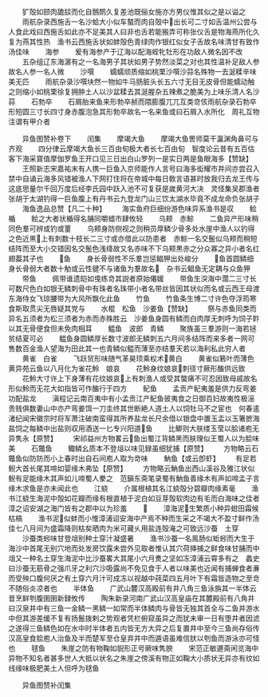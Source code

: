 <!-- { "loadSidebar": true } -->
　　犷殻如颐肉舚舕而化自鷾鸸久复差池既俪女施亦方男仪惟其似之是以谥之
　　雨航杂录西施舌一名沙蛤大小似车螯而肉自殻中出长可二寸如舌温州公尝与人食此戏曰西施舌如此亦不足美其人曰非也舌若能搬弄可称张仪舌是物海燕所化久复为燕其性热　渔书云西施舌状如蚌殻色青绿肉作银红似女子舌故名味清甘有致作汤佳味
　　海参
　　爰有海参产于辽海以配海蜌牝牡形在功敌人微名因不改
　　五杂组辽东海濵有之一名海男子其状如男子势然淡菜之对也其性温补足敌人参故名人参一名人微
　　沙噀
　　蠕蠕顽质缩如桃栗沙噀沙蒜名殊物一去涎糅辛味美无匹
　　雨航杂录沙噀块然一物如牛马肠脏头长五六寸无目无皮骨但能蠕动触之则缩小如桃栗徐复拥肿土人以沙盆糅去其涎腥杂五辣煮之脆美为上味乐清人名沙蒜
　　石勃卒
　　石屑胎来鱼来形勃卒赪而隈膨腹兀兀互类竒侅雨航杂录石勃卒形短圆三寸长四寸身赤腹泡急其形勃卒故名一名来鱼或曰石屑入水所化　周礼互物注谓有甲介者










　　异鱼图赞补卷下
　　闰集
　　摩竭大鱼
　　摩竭大鱼罟师莫干瀛渊角鼻可与齐观
　　四分律云摩竭大鱼长三百由旬极大者长七百由旬　智度论云昔有五百估客下海采寳值摩伽罗鱼王开口见三日出白山罗列一是实日两是鱼眼海多【赞缺】
　　王照新志宋嘉祐末有人携一巨鱼入京师能作人言号曰海多衒耀市井间亦尝召入禁中自诵云海多风错被渔人下网打住将在帝城中每日敎言语甚时放我归去龙王传与这底思量尔千回万度后经李氏园中跃入池不可复获是嵗黄河大决　灵怪集吴郡渔者张胡于太湖钓得一巨鱼腹上有丹书云九登龙门山三饮太湖水毕竟不成龙命负张胡子
　　海鱼逸品总赞【凡二十种】
　　海实鱼府巨细纷游色味异系渔书是収
　　鲙楯
　　鲙之大者状楯得名脯同嚼蜡市肆攸轻
　　乌颊　赤鯮
　　二鱼异产形味稍同色羣可辨或钓或罿
　　乌颊身防侧视之则稍员厚鳞少骨多处水崖中渔人以钓得之色近黑上有刺数十枝长二三寸或亦借此以防患者　赤鯮一名交鬛似乌颊而稍短结阵而至大小交错因名交鬛色浅绛故又名赤味不下乌颊黒赤之分众寡之异小者名红翅葢其子也
　　鱼
　　身长骨弱性不乐羣岂惩鲳狎出处峻分
　　鱼首圆鳞细身长骨弱大者数十觔或云性徤不与诸鱼为羣故名　杂书云鲳鱼无定耦与众鱼狎
　　带鱼
　　佩带谁遗皑如曵练竒其説者原始僊媛
　　带鱼生湥海中濶二三寸长可数尺色白如银无鳞刺骨中有珠者名珠带小者名带丝皆因其状似而名或云西王母渡东海侍女飞琼腰带为大风所飘化此鱼
　　竹鱼
　　竹鱼条生博二寸许色夺浮筠寒食斯取贯尖无唇疑其党与
　　水棍　松鱼　沙姜鱼【赞缺】
　　祭与赤鱼同类而异名五须者为松三须者为赤而赤殊胜云　沙姜鱼身圆有鳞而白肉厚无刺呼为饲子飰以其无骨便食但未免肉相耳
　　鳁鱼　波郎　青鳞
　　聚族虽三羣游则一海若拯贫结夏可必
　　鳁鱼身圆鳞厚长数寸波郎无鳞刺五六月间多结阵而来多者一网可售数百金渔人望海为田此其一也青鳞似鳁而薄至亦结羣天若以海利私此穷人者
　　黄雀　白雀
　　飞跃贸形味随气革昊顼乘权术黄白
　　黄雀似箬叶而薄色黄异苑云鱼以八月化为雀花魿　娘哀
　　花魿身纹娘哀刺径寸厥形醢供远致
　　花魿大寸许上下身薄有花纹娘哀上有刺渔人或受其螫痛不可忍因致母戚故名形似魿而无花大如指皆可作醢行于四方
　　鱾鱼
　　孟贡产鱾夷羞是供力反弯姜功配盐龙
　　滇程记云南百夷中有小孟贡江产鱾鱼彼夷食之日御百妇故夷性极滛贵贱俱数妻山中亦产弯姜饵一刀圭终其世断絶人道土人以饲牡马不之宦也　何春逺渚纪闻宋徽宗时将军萧注破南蛮得其所养盐龙长尺余借以银盘中置玉盂以玉箸摭海盐饲之每鳞中出盐则収用酒送一匕专兴阳道鱼
　　比鲫则大肤缕玉莹以脍诸庖无异隽永【原赞】
　　宋祁益州方物畧云鱼出蜀江背鳞黑而肤理似王蜀人以为脍味美
　　石鼈鱼
　　鲰鳞幺质本不登俎以味见録虽细犹捕【原赞】
　　方物略云石鼈鱼似防防而小上春时出自石间庖人取为竒味
　　魶鱼【或云卽虾】
　　有足若鲵大首长尾其啼如婴缘木弗坠【原赞】
　　方物略云魶鱼出西山溪谷及雅江状似鲵有足能缘木其声如儿啼蜀人豢之　范鎭东斋笔录蜀有魶鱼善缘木有声如啼孟子言缘木求鱼是亦未闻此也
　　江蛲
　　介属根植其名江蛲殻分碧瓣肉缘素毫
　　渔书江蛲生海泥中殻如花瓣而缘有根直植于泥白如豆芽殻软肉边有毛而白海味之佳者漳之诏安湖之海门皆有之郡中以为珍羞
　　
　　漳海泥生繁质小种异蚶田霜候枯槁
　　渔书泥似蚌而小惟漳浦诏安海中产焉不种而生采之不竭大不盈寸鲜作汤佳七八月间为盛霜降则枯矣晒肉为米可藏乆用盐连殻淹之可致远沙蚕　土穿
　　沙蚕类蚓味甘登俎别种土穿汁凝盛暑
　　渔书沙蚕一名鳯肠似蚯蚓而大生于海沙中首尾无别穴地而处发房饮露未尝外见取者惟认其穴荷挿捕之鲜食味甘脯而中俎又一种名土穿生海泥中比沙蚕畧大其尾小六月煑之坚如冻漳浦云霄多有之　蠡史曰沙蚕无筋骨之强爪牙之利穴沙吸露尚不免见食于人者以味美也近闻有捕蝉食者亷而受殃口腹何厌之有土穿六月汁可成冻以视越中莼菜四五月叶下有霜皆造物之至竒不随俗炎凉者也
　　半体鱼
　　广武山麓汉高殿前有井八角三鱼泳旃其一半体云昔烹鲜刳腹圉圉新録攸传
　　陶朱新录河南广武山汉高皇庙在其麓殿前有八角井曰汉泉井中有三鱼一金鳞一黑鳞一如常而半体鳞肉与骨皆无独其首全与二鱼并游水中但其游差缓不复有扬鬛拨剌之势观者凭栏俯窥虽异之而犹未审一日有堕井者因滤之遂得三鱼鳞色如在水中时半体者五内皆无方大异之后复置井中至今三鱼尚存俗传汉高皇食脍庖人治鱼及半而楚军至仓皇弃井中而遁语虽难信肰以刳鱼而游泳亦可怪也
　　毬鱼
　　朱崖之防有物鞠如貎形正号厥味隽腴
　　宋范正敏遯斋闲览海中异物不知名者甚多世人大抵以状名之朱崖之傍溪有物正如鞠大小质状无异亦有纹如线缘味极肥美土人但呼为毬鱼








　　异鱼图赞补闰集

